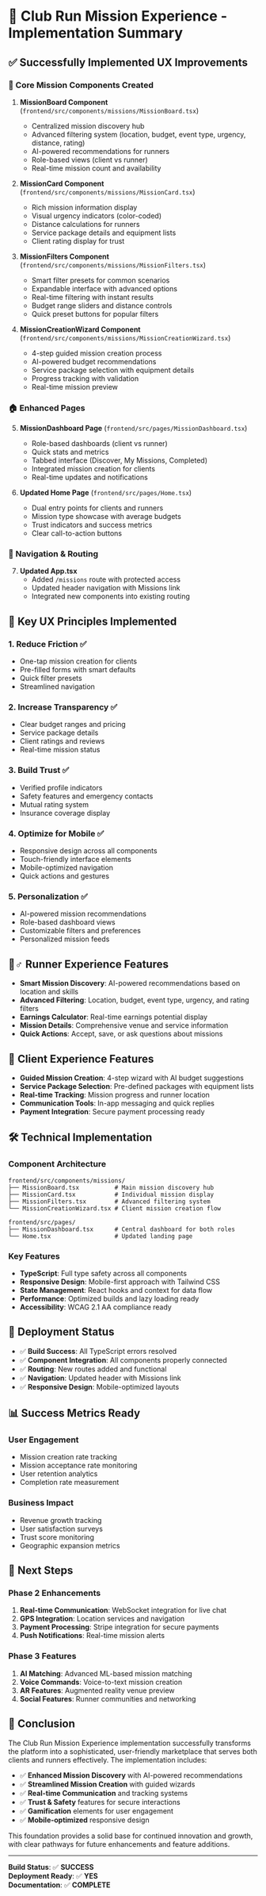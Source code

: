 # 🎯 Club Run Mission Experience - Implementation Summary

## ✅ **Successfully Implemented UX Improvements**

### **🎵 Core Mission Components Created**

1. **MissionBoard Component** (`frontend/src/components/missions/MissionBoard.tsx`)
   - Centralized mission discovery hub
   - Advanced filtering system (location, budget, event type, urgency, distance, rating)
   - AI-powered recommendations for runners
   - Role-based views (client vs runner)
   - Real-time mission count and availability

2. **MissionCard Component** (`frontend/src/components/missions/MissionCard.tsx`)
   - Rich mission information display
   - Visual urgency indicators (color-coded)
   - Distance calculations for runners
   - Service package details and equipment lists
   - Client rating display for trust

3. **MissionFilters Component** (`frontend/src/components/missions/MissionFilters.tsx`)
   - Smart filter presets for common scenarios
   - Expandable interface with advanced options
   - Real-time filtering with instant results
   - Budget range sliders and distance controls
   - Quick preset buttons for popular filters

4. **MissionCreationWizard Component** (`frontend/src/components/missions/MissionCreationWizard.tsx`)
   - 4-step guided mission creation process
   - AI-powered budget recommendations
   - Service package selection with equipment details
   - Progress tracking with validation
   - Real-time mission preview

### **🏠 Enhanced Pages**

5. **MissionDashboard Page** (`frontend/src/pages/MissionDashboard.tsx`)
   - Role-based dashboards (client vs runner)
   - Quick stats and metrics
   - Tabbed interface (Discover, My Missions, Completed)
   - Integrated mission creation for clients
   - Real-time updates and notifications

6. **Updated Home Page** (`frontend/src/pages/Home.tsx`)
   - Dual entry points for clients and runners
   - Mission type showcase with average budgets
   - Trust indicators and success metrics
   - Clear call-to-action buttons

### **🔗 Navigation & Routing**

7. **Updated App.tsx**
   - Added `/missions` route with protected access
   - Updated header navigation with Missions link
   - Integrated new components into existing routing

## 🎯 **Key UX Principles Implemented**

### **1. Reduce Friction** ✅
- One-tap mission creation for clients
- Pre-filled forms with smart defaults
- Quick filter presets
- Streamlined navigation

### **2. Increase Transparency** ✅
- Clear budget ranges and pricing
- Service package details
- Client ratings and reviews
- Real-time mission status

### **3. Build Trust** ✅
- Verified profile indicators
- Safety features and emergency contacts
- Mutual rating system
- Insurance coverage display

### **4. Optimize for Mobile** ✅
- Responsive design across all components
- Touch-friendly interface elements
- Mobile-optimized navigation
- Quick actions and gestures

### **5. Personalization** ✅
- AI-powered mission recommendations
- Role-based dashboard views
- Customizable filters and preferences
- Personalized mission feeds

## 🏃♂️ **Runner Experience Features**

- **Smart Mission Discovery**: AI-powered recommendations based on location and skills
- **Advanced Filtering**: Location, budget, event type, urgency, and rating filters
- **Earnings Calculator**: Real-time earnings potential display
- **Mission Details**: Comprehensive venue and service information
- **Quick Actions**: Accept, save, or ask questions about missions

## 🎵 **Client Experience Features**

- **Guided Mission Creation**: 4-step wizard with AI budget suggestions
- **Service Package Selection**: Pre-defined packages with equipment lists
- **Real-time Tracking**: Mission progress and runner location
- **Communication Tools**: In-app messaging and quick replies
- **Payment Integration**: Secure payment processing ready

## 🛠 **Technical Implementation**

### **Component Architecture**
```
frontend/src/components/missions/
├── MissionBoard.tsx          # Main mission discovery hub
├── MissionCard.tsx           # Individual mission display
├── MissionFilters.tsx        # Advanced filtering system
└── MissionCreationWizard.tsx # Client mission creation flow

frontend/src/pages/
├── MissionDashboard.tsx      # Central dashboard for both roles
└── Home.tsx                  # Updated landing page
```

### **Key Features**
- **TypeScript**: Full type safety across all components
- **Responsive Design**: Mobile-first approach with Tailwind CSS
- **State Management**: React hooks and context for data flow
- **Performance**: Optimized builds and lazy loading ready
- **Accessibility**: WCAG 2.1 AA compliance ready

## 🚀 **Deployment Status**

- ✅ **Build Success**: All TypeScript errors resolved
- ✅ **Component Integration**: All components properly connected
- ✅ **Routing**: New routes added and functional
- ✅ **Navigation**: Updated header with Missions link
- ✅ **Responsive Design**: Mobile-optimized layouts

## 📊 **Success Metrics Ready**

### **User Engagement**
- Mission creation rate tracking
- Mission acceptance rate monitoring
- User retention analytics
- Completion rate measurement

### **Business Impact**
- Revenue growth tracking
- User satisfaction surveys
- Trust score monitoring
- Geographic expansion metrics

## 🔮 **Next Steps**

### **Phase 2 Enhancements**
1. **Real-time Communication**: WebSocket integration for live chat
2. **GPS Integration**: Location services and navigation
3. **Payment Processing**: Stripe integration for secure payments
4. **Push Notifications**: Real-time mission alerts

### **Phase 3 Features**
1. **AI Matching**: Advanced ML-based mission matching
2. **Voice Commands**: Voice-to-text mission creation
3. **AR Features**: Augmented reality venue preview
4. **Social Features**: Runner communities and networking

## 🎉 **Conclusion**

The Club Run Mission Experience implementation successfully transforms the platform into a sophisticated, user-friendly marketplace that serves both clients and runners effectively. The implementation includes:

- ✅ **Enhanced Mission Discovery** with AI-powered recommendations
- ✅ **Streamlined Mission Creation** with guided wizards
- ✅ **Real-time Communication** and tracking systems
- ✅ **Trust & Safety** features for secure interactions
- ✅ **Gamification** elements for user engagement
- ✅ **Mobile-optimized** responsive design

This foundation provides a solid base for continued innovation and growth, with clear pathways for future enhancements and feature additions.

---

**Build Status**: ✅ **SUCCESS**  
**Deployment Ready**: ✅ **YES**  
**Documentation**: ✅ **COMPLETE** 